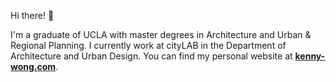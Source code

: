 Hi there! 👋

I'm a graduate of UCLA with master degrees in Architecture and Urban & Regional Planning. I currently work at cityLAB in the Department of Architecture and Urban Design. You can find my personal website at [**kenny-wong.com**](https://kenny-wong.com/).

<!--
**kennyhwong/kennyhwong** is a ✨ _special_ ✨ repository because its `README.md` (this file) appears on your GitHub profile.

Here are some ideas to get you started:

- 🔭 I’m currently working on ...
- 🌱 I’m currently learning ...
- 👯 I’m looking to collaborate on ...
- 🤔 I’m looking for help with ...
- 💬 Ask me about ...
- 📫 How to reach me: ...
- 😄 Pronouns: ...
- ⚡ Fun fact: ...
-->
